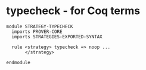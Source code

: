 # typecheck - for Coq terms

```k
module STRATEGY-TYPECHECK
  imports PROVER-CORE
  imports STRATEGIES-EXPORTED-SYNTAX

  rule <strategy> typecheck => noop ...
       </strategy>

endmodule
```
